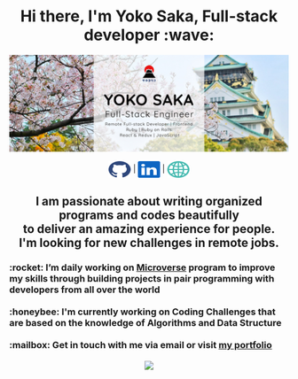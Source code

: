 <h1 align="center"> Hi there, I'm Yoko Saka, Full-stack developer :wave:</h1>
<img src="https://github.com/yocosaka/yocosaka/blob/master/images/header-bg.jpg" alt="Yoko Saka, Full Stack Developer">
<p align="center">
<a href="https://github.com/yocosaka" target="blank"><img align="center" src='https://github.com/yocosaka/yocosaka/blob/master/images/github.svg' alt='github'  height="30" width="40"></a>  | <a href="https://www.linkedin.com/in/yokosaka/" target="blank"><img align="center" src="https://github.com/yocosaka/yocosaka/blob/master/images/linkedin.svg" alt="LinkedIn @yokosaka" height="30" width="40" /></a> | <a href="https://yocosaka.com/" target="blank"><img align="center" src="https://github.com/yocosaka/yocosaka/blob/master/images/global.svg" alt="yocosaka Portflio" height="30" width="40" /></a>
</p>

<h2 align="center">
  I am passionate about writing organized programs and codes beautifully <br>to deliver an amazing experience for people. <br>I'm looking for new challenges in remote jobs.<br>
</h2>

<h3>
:rocket: I’m daily working on <a href="https://www.microverse.org/" target="_blank">Microverse</a> program to improve my skills through building projects in pair programming with developers from all over the world<br><br>
:honeybee: I'm currently working on Coding Challenges that are based on the knowledge of Algorithms and Data Structure<br><br>
:mailbox: Get in touch with me via email or visit <a href="https://yocosaka.com/" target="_blank">my portfolio</a> 
</h3>

<p align="center">
<img src="https://github-readme-stats.vercel.app/api?username=yocosaka&count_private=true&show_icons=true&theme=default" align="center">
</p>
<!-- 
<h2 align="center">Recently Stats</h2>
<img src="https://github-readme-stats.vercel.app/api/top-langs/?username=yocosaka&compact=true">
<br>
<h2 align="center">Languages and Tools</h2>
<p align="center">Ruby | Ruby on Rails | React & Redux | JavaScript | Frontend</p> -->
